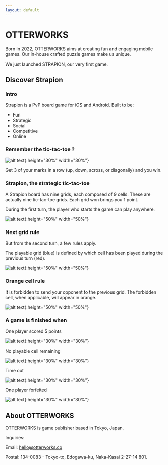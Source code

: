 ```yaml
---
layout: default
---
```


<!-- Text can be **bold**, _italic_, or ~~strikethrough~~.

[Link to another page](./another-page.html).

There should be whitespace between paragraphs.

There should be whitespace between paragraphs. We recommend including a README, or a file with information about your project. -->

# OTTERWORKS

Born in 2022, OTTERWORKS aims at creating fun and engaging mobile games. Our in-house crafted puzzle games make us unique.

We just launched STRAPION, our very first game.

## Discover Strapion

### Intro
Strapion is a PvP board game for iOS and Android. Built to be:

* Fun
* Strategic
* Social
* Competitive
* Online

<!-- ![alt text](assets/img/demo_screen-min.jpeg) --> 

### Remember the tic-tac-toe ?

![alt text](assets/img/tictactoe.jpg){:height="30%" width="30%"}

Get 3 of your marks in a row (up, down, across, or diagonally) and you win.

### Strapion, the strategic tic-tac-toe

A Strapion board has nine grids, each composed of 9 cells. These are actually nine tic-tac-toe grids. Each grid won brings you 1 point.

During the first turn, the player who starts the game can play anywhere.

![alt text](assets/img/tutorial-t0.jpg){:height="50%" width="50%"}

### Next grid rule

But from the second turn, a few rules apply.

The playable grid (blue) is defined by which cell has been played during the previous turn (red).

![alt text](assets/img/tutorial-t1.jpg){:height="50%" width="50%"}

### Orange cell rule

It is forbidden to send your opponent to the previous grid. The forbidden cell, when applicable, will appear in orange.

![alt text](assets/img/tutorial-t2.jpg){:height="50%" width="50%"}

### A game is finished when

One player scored 5 points

![alt text](assets/img/tutorial-t3.jpg){:height="30%" width="30%"}

No playable cell remaining

![alt text](assets/img/tutorial-t6.jpg){:height="30%" width="30%"}

Time out

![alt text](assets/img/tutorial-t4.jpeg){:height="30%" width="30%"}

One player forfeited

![alt text](assets/img/tutorial-t5.jpeg){:height="30%" width="30%"}

## About OTTERWORKS

OTTERWORKS is game publisher based in Tokyo, Japan.

Inquiries:

Email: hello@otterworks.co

Postal: 134-0083  -  Tokyo-to, Edogawa-ku, Naka-Kasai 2-27-14 801.